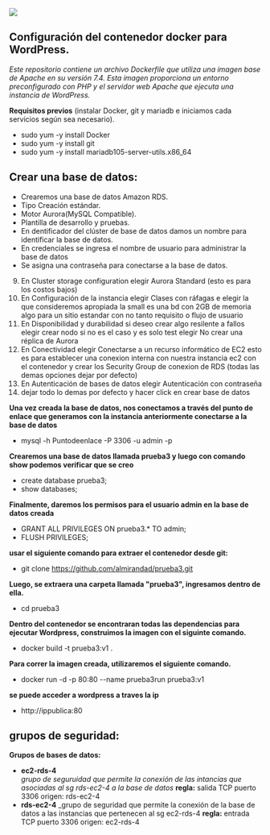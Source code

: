 ![](https://miro.medium.com/v2/resize:fit:1400/0*Wq1qEQ4ELhksep5-.jpg)

## Configuración del contenedor docker para WordPress.
_Este repositorio contiene un archivo Dockerfile que utiliza una imagen base de Apache en su versión 7.4. Esta imagen proporciona un entorno preconfigurado con PHP y el servidor web Apache que ejecuta una instancia de WordPress._

**Requisitos previos** 
(instalar Docker, git y mariadb e iniciamos cada servicios según sea necesario).
- sudo yum -y install Docker
- sudo yum -y install git
- sudo yum -y install mariadb105-server-utils.x86_64

## Crear una base de datos:
- Crearemos una base de datos Amazon RDS.
- Tipo Creación estándar.
- Motor Aurora(MySQL Compatible).
- Plantilla de desarrollo y pruebas.
- En dentificador del clúster de base de datos damos un nombre para identificar la base de datos.
- En credenciales se ingresa el nombre de usuario para administrar la base de datos
- Se asigna una contraseña para conectarse a la base de datos.
9.	En Cluster storage configuration elegir Aurora Standard (esto es para los costos bajos)
10.	En Configuración de la instancia elegir Clases con ráfagas e elegir la que consideremos apropiada la small es una bd con 2GB de memoria algo para un sitio estandar con no tanto requisito o flujo de usuario
11.	En Disponibilidad y durabilidad si deseo crear algo resilente a fallos elegir crear nodo si no es el caso y es solo test elegir No crear una réplica de Aurora
12.	En Conectividad elegir Conectarse a un recurso informático de EC2 esto es para establecer una conexion interna con nuestra instancia ec2 con el contenedor y crear los Security Group de conexion de RDS (todas las demas opciones dejar por defecto)
13.	En Autenticación de bases de datos elegir Autenticación con contraseña
14.	dejar todo lo demas por defecto y hacer click en crear base de datos

**Una vez creada la base de datos, nos conectamos a través del punto de enlace que generamos con la instancia anteriormente conectarse a la base de datos**
- mysql -h Puntodeenlace -P 3306 -u admin -p
  
**Crearemos una base de datos llamada prueba3 y luego con comando show podemos verificar que se creo**
- create database prueba3;
- show databases;
  
**Finalmente, daremos los permisos para el usuario admin en la base de datos creada**
- GRANT ALL PRIVILEGES ON prueba3.* TO admin;
- FLUSH PRIVILEGES;
  
**usar el siguiente comando para extraer el contenedor desde git:**
- git clone https://github.com/almirandad/prueba3.git

**Luego, se extraera una carpeta llamada "prueba3", ingresamos dentro de ella.**
- cd prueba3

**Dentro del contenedor se encontraran todas las dependencias para ejecutar Wordpress, construimos la imagen con el siguinte comando.**
- docker build -t prueba3:v1 .

**Para correr la imagen creada, utilizaremos el siguiente comando.**
- docker run -d -p 80:80 --name prueba3run prueba3:v1
  
**se puede acceder a wordpress a traves la ip**
- http://ippublica:80

## grupos de seguridad:

**Grupos de bases de datos:**
- **ec2-rds-4**    
_grupo de seguruidad que permite la conexión de las intancias que asociadas al sg rds-ec2-4 a la base de datos_
**regla:** salida TCP puerto 3306 origen: rds-ec2-4
- **rds-ec2-4**
_grupo de seguridad que permite la conexión de la base de datos a las instancias que pertenecen al sg ec2-rds-4
**regla:** entrada TCP puerto 3306 origen: ec2-rds-4










